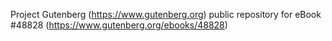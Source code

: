 Project Gutenberg (https://www.gutenberg.org) public repository for
eBook #48828 (https://www.gutenberg.org/ebooks/48828)
